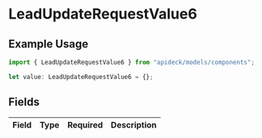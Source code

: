 # LeadUpdateRequestValue6

## Example Usage

```typescript
import { LeadUpdateRequestValue6 } from "apideck/models/components";

let value: LeadUpdateRequestValue6 = {};
```

## Fields

| Field       | Type        | Required    | Description |
| ----------- | ----------- | ----------- | ----------- |